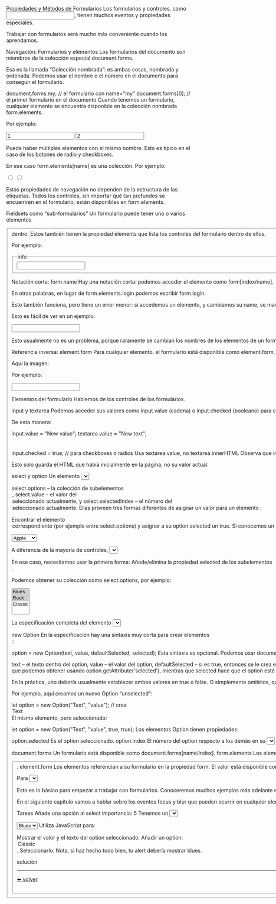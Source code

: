Propiedades y Métodos de Formularios
Los formularios y controles, como <input>, tienen muchos eventos y propiedades especiales.

Trabajar con formularios será mucho más conveniente cuando los aprendamos.

Navegación: Formularios y elementos
Los formularios del documento son miembros de la colección especial document.forms.

Esa es la llamada “Colección nombrada”: es ambas cosas, nombrada y ordenada. Podemos usar el nombre o el número en el documento para conseguir el formulario.

document.forms.my; // el formulario con name="my"
document.forms[0]; // el primer formulario en el documento
Cuando tenemos un formulario, cualquier elemento se encuentra disponible en la colección nombrada form.elements.

Por ejemplo:

<form name="my">
  <input name="one" value="1">
  <input name="two" value="2">
</form>

<script>
  // obtención del formulario
  let form = document.forms.my; // elemento <form name="my">

  // get the element
  let elem = form.elements.one; // elemento <input name="one">

  alert(elem.value); // 1
</script>
Puede haber múltiples elementos con el mismo nombre. Esto es típico en el caso de los botones de radio y checkboxes.

En ese caso form.elements[name] es una colección. Por ejemplo:

<form>
  <input type="radio" name="age" value="10">
  <input type="radio" name="age" value="20">
</form>

<script>
let form = document.forms[0];

let ageElems = form.elements.age;

alert(ageElems[0]); // [object HTMLInputElement]
</script>
Estas propiedades de navegación no dependen de la estructura de las etiquetas. Todos los controles, sin importar qué tan profundos se encuentren en el formulario, están disponibles en form.elements.

Fieldsets como “sub-formularios”
Un formulario puede tener uno o varios elementos <fieldset> dentro. Estos también tienen la propiedad elements que lista los controles del formulario dentro de ellos.

Por ejemplo:

<body>
  <form id="form">
    <fieldset name="userFields">
      <legend>info</legend>
      <input name="login" type="text">
    </fieldset>
  </form>

  <script>
    alert(form.elements.login); // <input name="login">

    let fieldset = form.elements.userFields;
    alert(fieldset); // HTMLFieldSetElement

    // podemos obtener el input por su nombre tanto desde el formulario como desde el fieldset
    alert(fieldset.elements.login == form.elements.login); // true
  </script>
</body>
Notación corta: form.name
Hay una notación corta: podemos acceder el elemento como form[index/name].

En otras palabras, en lugar de form.elements.login podemos escribir form.login.

Esto también funciona, pero tiene un error menor: si accedemos un elemento, y cambiamos su name, se mantendrá disponible mediante el nombre anterior (así como mediante el nuevo).

Esto es fácil de ver en un ejemplo:

<form id="form">
  <input name="login">
</form>

<script>
  alert(form.elements.login == form.login); // true, el mismo <input>

  form.login.name = "username"; // cambiamos el nombre el <input>

  // form.elements actualiza el nombre:
  alert(form.elements.login); // undefined
  alert(form.elements.username); // input

  // form permite ambos nombres: el nuevo y el viejo
  alert(form.username == form.login); // true
</script>
Esto usualmente no es un problema, porque raramente se cambian los nombres de los elementos de un formulario.

Referencia inversa: element.form
Para cualquier elemento, el formulario está disponible como element.form. Así que un formulario referencia todos los elementos, y los elementos referencian el formulario.

Aquí la imagen:


Por ejemplo:

<form id="form">
  <input type="text" name="login">
</form>

<script>
  // form -> element
  let login = form.login;

  // element -> form
  alert(login.form); // HTMLFormElement
</script>
Elementos del formulario
Hablemos de los controles de los formularios.

input y textarea
Podemos acceder sus valores como input.value (cadena) o input.checked (booleano) para casillas de verificación (checkboxes) y botones de opción (radio buttons).

De esta manera:

input.value = "New value";
textarea.value = "New text";

input.checked = true; // para checkboxes o radios
Usa textarea.value, no textarea.innerHTML
Observa que incluso aunque <textarea>...</textarea> contenga su valor como HTML anidado, nunca deberíamos usar textarea.innerHTML para acceder a él.

Esto solo guarda el HTML que había inicialmente en la página, no su valor actual.

select y option
Un elemento <select> tiene 3 propiedades importantes:

select.options – la colección de subelementos <option>,
select.value – el valor del <option> seleccionado actualmente, y
select.selectedIndex – el número del <option> seleccionado actualmente.
Ellas proveen tres formas diferentes de asignar un valor para un elemento <select>:

Encontrar el elemento <option> correspondiente (por ejemplo entre select.options) y asignar a su option.selected un true.
Si conocemos un nuevo valor: Asignar tal valor a select.value.
Si conocemos el nuevo número de opción: Asignar tal número a select.selectedIndex.
Aquí hay un ejemplo de los tres métodos:

<select id="select">
  <option value="apple">Apple</option>
  <option value="pear">Pear</option>
  <option value="banana">Banana</option>
</select>

<script>
  // las tres líneas hacen lo mismo
  select.options[2].selected = true;
  select.selectedIndex = 2;
  select.value = 'banana';
  // Recuerda que las opciones comienzan en cero, así que index 2 significa la tercera opción.
</script>
A diferencia de la mayoría de controles, <select> permite seleccionar múltiples opciones a la vez si tiene el atributo multiple. Esta característica es raramente utilizada.

En ese caso, necesitamos usar la primera forma: Añade/elimina la propiedad selected de los subelementos <option>.

Podemos obtener su colección como select.options, por ejemplo:

<select id="select" multiple>
  <option value="blues" selected>Blues</option>
  <option value="rock" selected>Rock</option>
  <option value="classic">Classic</option>
</select>

<script>
  // obtener todos los valores seleccionados del multi-select
  let selected = Array.from(select.options)
    .filter(option => option.selected)
    .map(option => option.value);

  alert(selected); // blues,rock
</script>
La especificación completa del elemento <select> está disponible en la especificación https://html.spec.whatwg.org/multipage/forms.html#the-select-element.

new Option
En la especificación hay una sintaxis muy corta para crear elementos <option>:

option = new Option(text, value, defaultSelected, selected);
Esta sintaxis es opcional. Podemos usar document.createElement('option') y asignar atributos manualmente. Aún puede ser más corta, aquí los parámetros:

text – el texto dentro del option,
value – el valor del option,
defaultSelected – si es true, entonces se le crea el atributo HTML selected,
selected – si es true, el option se selecciona.
La diferencia entre defaultSelected y selected es que defaultSelected asigna el atributo HTML, el que podemos obtener usando option.getAttribute('selected'), mientras que selected hace que el option esté o no seleccionado.

En la práctica, uno debería usualmente establecer ambos valores en true o false. O simplemente omitirlos, quedarán con el predeterminado false.

Por ejemplo, aquí creamos un nuevo Option “unselected”:

let option = new Option("Text", "value");
// crea <option value="value">Text</option>
El mismo elemento, pero seleccionado:

let option = new Option("Text", "value", true, true);
Los elementos Option tienen propiedades:

option.selected
Es el option seleccionado.
option.index
El número del option respecto a los demás en su <select>.
option.text
El contenido del option (visto por el visitante).
Referencias
Especificación: https://html.spec.whatwg.org/multipage/forms.html.
Resumen
Navegación de formularios:

document.forms
Un formulario está disponible como document.forms[name/index].
form.elements
Los elementos del formulario están disponibles como form.elements[name/index], o puedes usar solo form[name/index]. La propiedad elements también funciona para los <fieldset>.
element.form
Los elementos referencian a su formulario en la propiedad form.
El valor está disponible con input.value, textarea.value, select.value etc. Para checkboxes y radios, usa input.checked para determinar si el valor está seleccionado.

Para <select> también podemos obtener el valor con el índice select.selectedIndex o a través de la colección de opciones select.options.

Esto es lo básico para empezar a trabajar con formularios. Conoceremos muchos ejemplos más adelante en el tutorial.

En el siguiente capítulo vamos a hablar sobre los eventos focus y blur que pueden ocurrir en cualquier elemento, pero son manejados mayormente en formularios.

Tareas
Añade una opción al select
importancia: 5
Tenemos un <select>:

<select id="genres">
  <option value="rock">Rock</option>
  <option value="blues" selected>Blues</option>
</select>
Utiliza JavaScript para:

Mostrar el valor y el texto del option seleccionado.
Añadir un option: <option value="classic">Classic</option>.
Seleccionarlo.
Nota, si haz hecho todo bien, tu alert debería mostrar blues.

solución
  

---
[⬅️ volver](https://github.com/VictorHugoAguilar/javascript-interview-questions-explained/blob/main/theory-forms-controls/readme.md)

